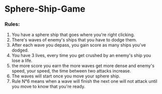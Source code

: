 # Sphere-Ship-Game
### **Rules:**
1. You have a sphere ship that goes where you're right clicking.
2. There's waves of enemy's ships that you have to dodge them.
3. After each wave you depass, you gain score as many ships you've dodged.
4. You have 3 lives, every time you get crushed by an enemy's ship you lose a life.
5. the more score you earn the more waves get more dense and enemy's speed, your speed, the time between two attacks increase.
6. The waves will start once you move your sphere ship.
7. Rule N°6 means when a wave will finish the next one will not attack until you move to know that you're ready.
